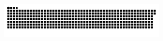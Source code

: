 ![Snake animation](https://github.com/GabrielaZanetti/GabrielaZanetti/blob/output/github-contribution-grid-snake.svg)
